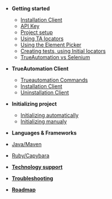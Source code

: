 * **Getting started**
  * [Installation Client](/getting-started/installation.md)
  * [API Key](/getting-started/api-key.md)
  * [Project setup](/getting-started/project-setup.md)
  * [Using TA locators](/getting-started/ta-locators.md)
  * [Using the Element Picker](/getting-started/using-element-picker.md)
  * [Creating tests, using Initial locators](/getting-started/creating-tests-il.md)
  * [TrueAutomation vs Selenium](/getting-started/trueautomation-vs-selenium.md)


* **TrueAutomation Client**
  * [Trueautomation Commands](/client/commands.md)
  * [Installation Client](/client/installation-client.md)
  * [Uninstallation Client](/client/uninstallation-client.md)


* **Initializing project**
  * [Initializing automatically](/initializing/initializing-automatically.md)
  * [Initializing manualy](/initializing/initializing-manually.md)


*  **Languages & Frameworks**
 * [Java/Maven](/languages-frameworks/java-maven.md)
 * [Ruby/Capybara](/languages-frameworks/ruby-capybara.md)


* [**Technology support**](/support/technology-support.md)
* [**Troubleshooting**](/support/troubleshooting.md)
* [**Roadmap**](/support/roadmap.md)

